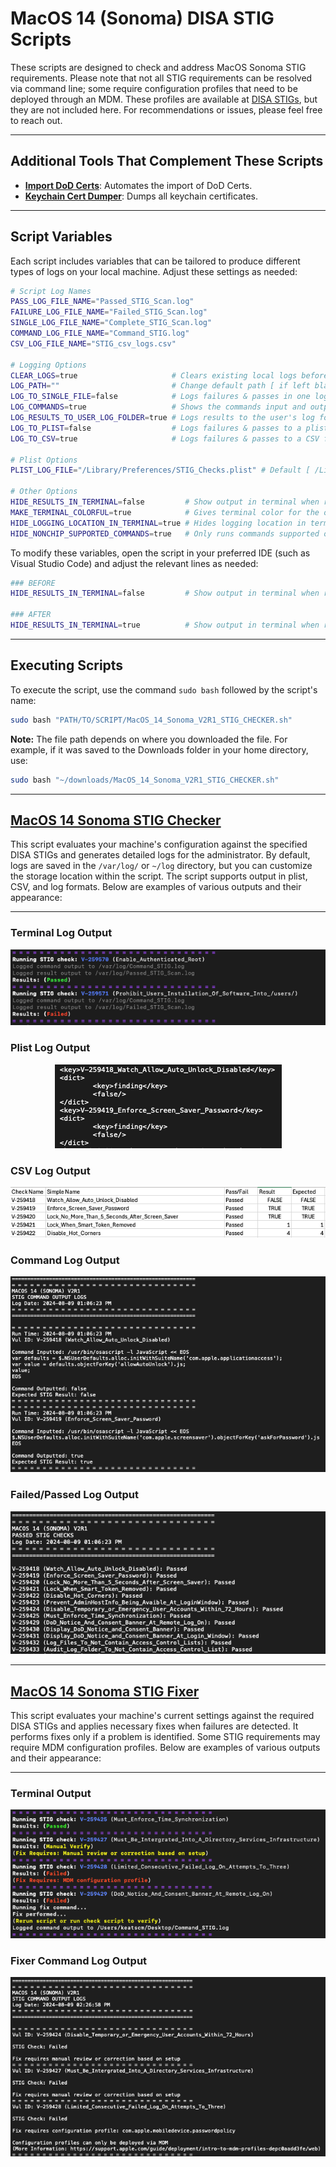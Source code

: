 # MacOS 14 (Sonoma) DISA STIG Scripts

These scripts are designed to check and address MacOS Sonoma STIG requirements. Please note that not all STIG requirements can be resolved via command line; some require configuration profiles that need to be deployed through an MDM. These profiles are available at [DISA STIGs](https://public.cyber.mil/stigs/), but they are not included here. For recommendations or issues, please feel free to reach out.

---

## Additional Tools That Complement These Scripts

- **[Import DoD Certs](https://github.com/cocopuff2u/MacOS_GOV_Scripts/blob/main/Keychain_And_Certificates_Scripts)**: Automates the import of DoD Certs.
- **[Keychain Cert Dumper](https://github.com/cocopuff2u/MacOS_GOV_Scripts/blob/main/Keychain_And_Certificates_Scripts)**: Dumps all keychain certificates.

---

## Script Variables

Each script includes variables that can be tailored to produce different types of logs on your local machine. Adjust these settings as needed:

```bash
# Script Log Names
PASS_LOG_FILE_NAME="Passed_STIG_Scan.log"
FAILURE_LOG_FILE_NAME="Failed_STIG_Scan.log"
SINGLE_LOG_FILE_NAME="Complete_STIG_Scan.log"
COMMAND_LOG_FILE_NAME="Command_STIG.log"
CSV_LOG_FILE_NAME="STIG_csv_logs.csv"

# Logging Options
CLEAR_LOGS=true                     # Clears existing local logs before running [ true (default) | false ]
LOG_PATH=""                         # Change default path [ if left blank, the default path is /var/log/ ]
LOG_TO_SINGLE_FILE=false            # Logs failures & passes in one log file [ true | false (default) ]
LOG_COMMANDS=true                   # Shows the commands input and output in a log file, *PERFECT FOR FILLING OUT STIG CHECKS* [ true (default) | false ]
LOG_RESULTS_TO_USER_LOG_FOLDER=true # Logs results to the user's log folder [ true (default) | false ]
LOG_TO_PLIST=false                  # Logs failures & passes to a plist file [ true  | false (default) ]
LOG_TO_CSV=true                     # Logs failures & passes to a CSV file [ true  | false (default) ]

# Plist Options
PLIST_LOG_FILE="/Library/Preferences/STIG_Checks.plist" # Default [ /Library/Preferences/STIG_Checks.plist ]

# Other Options
HIDE_RESULTS_IN_TERMINAL=false         # Show output in terminal when running script locally [ true | false (default) ]
MAKE_TERMINAL_COLORFUL=true            # Gives terminal color for the outputs * Requires HIDE_RESULTS_IN_TERMINAL=false * [ true (default) | false ]
HIDE_LOGGING_LOCATION_IN_TERMINAL=true # Hides logging location in terminal when running script locally [ true (default) | false ]
HIDE_NONCHIP_SUPPORTED_COMMANDS=true   # Only runs commands supported on this hardware [ true (default) | false ]
```

To modify these variables, open the script in your preferred IDE (such as Visual Studio Code) and adjust the relevant lines as needed:

```bash
### BEFORE
HIDE_RESULTS_IN_TERMINAL=false         # Show output in terminal when running script locally [ true | false (default) ]

### AFTER
HIDE_RESULTS_IN_TERMINAL=true          # Show output in terminal when running script locally [ true | false (default) ]
```

---

## Executing Scripts

To execute the script, use the command `sudo bash` followed by the script's name:

```bash
sudo bash "PATH/TO/SCRIPT/MacOS_14_Sonoma_V2R1_STIG_CHECKER.sh"
```

**Note:** The file path depends on where you downloaded the file. For example, if it was saved to the Downloads folder in your home directory, use:

```bash
sudo bash "~/downloads/MacOS_14_Sonoma_V2R1_STIG_CHECKER.sh"
```

---

## [MacOS 14 Sonoma STIG Checker](https://github.com/cocopuff2u/MacOS_GOV_Scripts/blob/main/MacOS_Sonoma_STIG_Tools/MacOS_14_Sonoma_V2R1_STIG_CHECKER.sh)

This script evaluates your machine's configuration against the specified DISA STIGs and generates detailed logs for the administrator. By default, logs are saved in the `/var/log/` or `~/log` directory, but you can customize the storage location within the script. The script supports output in plist, CSV, and log formats. Below are examples of various outputs and their appearance:

---

### Terminal Log Output

<p align="center">
<img src="images/Example_check_terminal_log.png" alt="Terminal Log Output">
</p>

### Plist Log Output

<p align="center">
<img src="images/Example_plist_output.png" alt="Plist Log Output">
</p>

### CSV Log Output

<p align="center">
<img src="images/Example_csv_output.png" alt="CSV Log Output">
</p>

### Command Log Output

<p align="center">
<img src="images/Example_Command_output_log.png" alt="Command Log Output">
</p>

### Failed/Passed Log Output

<p align="center">
<img src="images/Example_Passed_STIG_log.png" alt="Failed/Passed Log Output">
</p>

---

## [MacOS 14 Sonoma STIG Fixer](https://github.com/cocopuff2u/MacOS_GOV_Scripts/blob/main/MacOS_Sonoma_STIG_Tools/MacOS_14_Sonoma_V2R1_STIG_FIXER.sh)

This script evaluates your machine's current settings against the required DISA STIGs and applies necessary fixes when failures are detected. It performs fixes only if a problem is identified. Some STIG requirements may require MDM configuration profiles. Below are examples of various outputs and their appearance:

---

### Terminal Output

<p align="center">
<img src="images/Example_terminal_fixer_log.png" alt="Terminal Output">
</p>

### Fixer Command Log Output

<p align="center">
<img src="images/Example_Fixer_Command_output_log.png" alt="Fixer Command Log Output">
</p>
